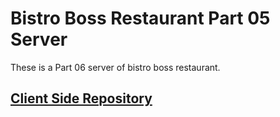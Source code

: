 # Bistro Boss Restaurant Part 05 Server

These is a Part 06 server of bistro boss restaurant.

## [Client Side Repository](https://github.com/ahnaf4D/bistro-boss-client-06)

